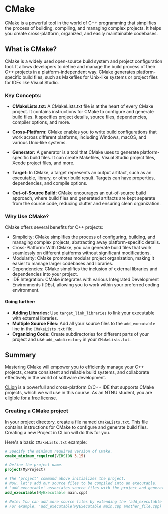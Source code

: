 # CMake 

CMake is a powerful tool in the world of C++ programming that simplifies the process of building, compiling, and managing complex projects. It helps you create cross-platform, organized, and easily maintainable codebases.

## What is CMake?

CMake is a widely used open-source build system and project configuration tool. It allows developers to define and manage the build process of their C++ projects in a platform-independent way. CMake generates platform-specific build files, such as Makefiles for Unix-like systems or project files for IDEs like Visual Studio.

### Key Concepts:

- __CMakeLists.txt:__ A CMakeLists.txt file is at the heart of every CMake project. It contains instructions for CMake to configure and generate build files. It specifies project details, source files, dependencies, compiler options, and more.

- __Cross-Platform:__ CMake enables you to write build configurations that work across different platforms, including Windows, macOS, and various Unix-like systems.

- __Generator:__ A generator is a tool that CMake uses to generate platform-specific build files. It can create Makefiles, Visual Studio project files, Xcode project files, and more.

- __Target:__ In CMake, a target represents an output artifact, such as an executable, library, or other build result. Targets can have properties, dependencies, and compile options.

- __Out-of-Source Build:__ CMake encourages an out-of-source build approach, where build files and generated artifacts are kept separate from the source code, reducing clutter and ensuring clean organization.

### Why Use CMake?

CMake offers several benefits for C++ projects:

- Simplicity: CMake simplifies the process of configuring, building, and managing complex projects, abstracting away platform-specific details.
- Cross-Platform: With CMake, you can generate build files that work seamlessly on different platforms without significant modifications.
- Modularity: CMake promotes modular project organization, making it easier to manage larger codebases and libraries.
- Dependencies: CMake simplifies the inclusion of external libraries and dependencies into your project.
- IDE Integration: CMake integrates with various Integrated Development Environments (IDEs), allowing you to work within your preferred coding environment.

#### Going further:

- __Adding Libraries:__ Use `target_link_libraries` to link your executable with external libraries.
- __Multiple Source Files:__ Add all your source files to the `add_executable` line in the `CMakeLists.txt` file.
- __Organizing Code:__ Create subdirectories for different parts of your project and use `add_subdirectory` in your `CMakeLists.txt`.

## Summary

Mastering CMake will empower you to efficiently manage your C++ projects, create consistent and reliable build systems, and collaborate effectively in the world of software development.

[CLion](https://www.jetbrains.com/clion/) is a powerfull and cross-platform C/C++ IDE that supports CMake projects, which we will use in this course. 
As an NTNU student, you are [eligible for a free license](https://www.jetbrains.com/community/education/#students).  

### Creating a CMake project

In your project directory, create a file named `CMakeLists.txt`. This file contains instructions for CMake to configure and generate build files.
Creating a new Project in CLion will do this for you.

Here's a basic `CMakeLists.txt` example:

```cmake
# Specify the minimum required version of CMake.
cmake_minimum_required(VERSION 3.15)

# Define the project name.
project(MyProject)

# The 'project' command above initializes the project.
# Now, let's add our source files to be compiled into an executable.
# 'add_executable' associates source files with the project and generates the executable.
add_executable(MyExecutable main.cpp)

# Note: You can add more source files by extending the 'add_executable' line.
# For example, 'add_executable(MyExecutable main.cpp another_file.cpp)'
```

